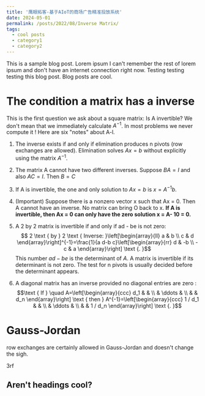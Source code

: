 ```yaml
---
title: '鹰眼拓客-基于AIoT的商场广告精准投放系统'
date: 2024-05-01
permalink: /posts/2022/08/Inverse Matrix/
tags:
  - cool posts
  - category1
  - category2
---
```


This is a sample blog post. Lorem ipsum I can't remember the rest of lorem ipsum and don't have an internet connection right now. Testing testing testing this blog post. Blog posts are cool.



The condition a matrix has a inverse
======
This is the first question we ask about a square matrix: 
Is A invertible? We don't mean that we immediately calculate $A^{-1}$. In most problems we never compute it ! Here are six "notes" about A-l. 

1. The inverse exists if and only if elimination produces n pivots (row exchanges are allowed). Elimination solves $Ax = b$ without explicitly using the matrix $A^{-1}$. 

2. The matrix A cannot have two different inverses. Suppose $BA = I$ and also $AC= I$. Then $B = C$

3. If A is invertible, the one and only solution to $Ax = b$ is $x = A^{-1} b$.

4. (Important) Suppose there is a nonzero vector x such that Ax = 0. Then A cannot have an inverse. No matrix can bring O back to x. **If A is invertible, then Ax = 0 can only have the zero solution x = A- 10 = 0.**

5. A 2 by 2 matrix is invertible if and only if ad - be is not zero: $$
2 \text { by } 2 \text { Inverse: }\left[\begin{array}{ll}
a & b \\
c & d
\end{array}\right]^{-1}=\frac{1}{a d-b c}\left[\begin{array}{rr}
d & -b \\
-c & a
\end{array}\right] \text {. }$$
This number $ad - be$ is the determinant of $A$. A matrix is invertible if its determinant is not zero. The test for n pivots is usually decided before the determinant appears. 

6. A diagonal matrix has an inverse provided no diagonal entries are zero : $$\text { If } \quad A=\left[\begin{array}{ccc}
d_1 & & \\
& \ddots & \\
& & d_n
\end{array}\right] \text { then } A^{-1}=\left[\begin{array}{ccc}
1 / d_1 & & \\
& \ddots & \\
& & 1 / d_n
\end{array}\right] \text {. }$$



Gauss-Jordan
======
row exchanges are certainly allowed in Gauss-Jordan and doesn't change the sigh.

3rf




Aren't headings cool?
------